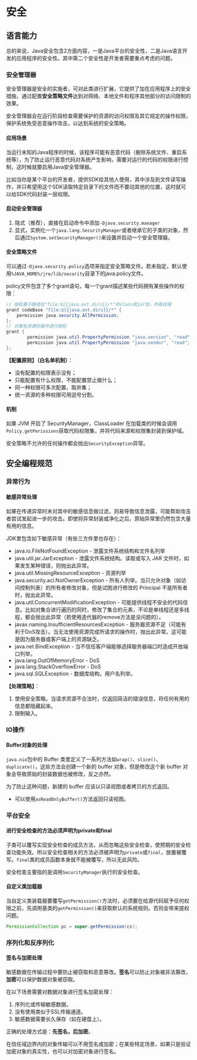 # 安全

## 语言能力

总的来说，Java安全包含2方面内容，一是Java平台的安全性，二是Java语言开发的应用程序的安全性。其中第二个安全性是开发者需要重点考虑的问题。

### 安全管理器

安全管理器是安全的实施者，可对此类进行扩展，它提供了加在应用程序上的安全措施，通过配置**安全策略文件**达到对网络、本地文件和程序其他部分的访问限制的效果。

安全管理器会在运行阶段检查需要保护的资源的访问权限及其它规定的操作权限，保护系统免受恶意操作攻击，以达到系统的安全策略。

#### 应用场景

当运行未知的Java程序的时候，该程序可能有恶意代码（删除系统文件、重启系统等），为了防止运行恶意代码对系统产生影响，需要对运行的代码的权限进行控制，这时候就要启用Java安全管理器。

比如当你是某个平台的开发者，提供SDK给其他人使用，其中涉及到文件读写操作，并只希望用这个SDK读取特定目录下的文件而不要动其他的位置，这时就可以给SDK代码封装一层权限。

#### 启动安全管理器

1. 隐式（推荐），直接在启动命令中添加`-Djava.security.manager`
2. 显式，实例化一个`java.lang.SecurityManager`或者继承它的子类的对象，然后通过`System.setSecurityManager()`来设置并启动一个安全管理器。

#### 安全策略文件

可以通过`-Djava.security.policy`选项来指定安全策略文件。若未指定，默认使用`%JAVA_HOME%/jre/lib/security`目录下的java.policy文件。

policy文件包含了多个grant语句，每一个grant描述某些代码拥有某些操作的权限：

```java
// 授权基于路径在"file:${{java.ext.dirs}}/*"的class和jar包，所有权限
grant codeBase "file:${{java.ext.dirs}}/*" {
    permission java.security.AllPermission;
};
// 对某些资源的操作进行授权
grant {
        permission java.util.PropertyPermission "java.version", "read";
        permission java.util.PropertyPermission "java.vendor", "read";
};
```

**【配置原则】（白名单机制）**：

- 没有配置的权限表示没有；
- 只能配置有什么权限，不能配置禁止做什么；
- 同一种权限可多次配置，取并集；
- 统一资源的多种权限可用逗号分割。

#### 机制

如果 JVM 开启了 SecurityManager，ClassLoader 在加载类的时候会调用`Policy.getPerissions`获取代码权限集，并将代码来源和权限集封装到保护域。

安全策略不允许的任何操作都会抛出`SecurityException`异常。

## 安全编程规范

### 异常行为

#### 敏感异常处理

如果在传递异常时未对其中的敏感信息做过滤，则易导致信息泄露，可能帮助攻击者尝试发起进一步的攻击。即使将异常封装或净化之后，原始异常里仍然包含大量有用的信息。

JDK里包含如下敏感异常（有些三方件里也存在）：

- java.io.FileNotFoundException - 泄露文件系统结构和文件名列举
- java.util.jar.JarException - 泄露文件系统结构。读取或写入 JAR 文件时，如果发生某种错误，则抛出此异常。
- java.util.MissingResourceException - 资源列举
- java.security.acl.NotOwnerException - 所有人列举。当只允许对象（如访问控制列表）的所有者修改对象，但是试图进行修改的 Principal 不是所有者时，抛出此异常。
- java.util.ConcurrentModificationException - 可能提供线程不安全的代码信息。比如对集合进行遍历的同时，修改了集合的元素，不论是单线程还是多线程，都会抛出此异常（若使用迭代器的remove方法是没问题的）。
- javax.naming.InsufficientResourcesException - 服务器资源不足（可能有利于DoS攻击）。当无法使用资源完成所请求的操作时，抛出此异常。这可能是因为服务器或客户端上的资源缺乏。
- java.net.BindException - 当不信任客户端能够选择服务器端口时造成开放端口列举。
- java.lang.OutOfMemoryError - DoS
- java.lang.StackOverflowError - DoS
- java.sql.SQLException - 数据库结构，用户名列举。

**【处理策略】**：

1. 使用安全策略。当请求资源不合法时，仅返回简洁的错误信息，将任何有用的信息都隐藏起来。
2. 限制输入。

### IO操作

#### Buffer对象的处理

`java.nio`包中的 Buffer 类里定义了一系列方法如`wrap()`、`slice()`、`duplicate()`，这些方法会创建一个新的 buffer 对象，但是修改这个新 buffer 对象会导致原始的封装数据也被修改，反之亦然。

为了防止这种问题，新建的 buffer 应该以只读视图或者拷贝的方式返回。

- 可以使用`asReadOnlyBuffer()`方法返回只读视图。

### 平台安全

#### 进行安全检查的方法必须声明为private和final

子类可以覆写实现安全检查的成员方法，从而忽略这些安全检查，使预期的安全检查功能失效。所以安全检查相关的方法必须被声明为`private`或`final`，放置被覆写。`final`类的成员函数本身就不能被覆写，所以无此风险。

安全检查主要指的是调用`SecurityManager`执行的安全检查。

#### 自定义类加载器

当自定义类装载器要覆写`getPermission()`方法时，必须要在给源代码赋予任何权限之前，先调用基类的`getPermission()`来获取默认的系统规则。否则会带来提权问题。

```java
PermissionCollection pc = super.getPermission(cs);
```

### 序列化和反序列化

#### 签名与加密处理

敏感数据在传输过程中要防止被窃取和恶意篡改。**签名**可以防止对象被非法篡改，**加密**可以保护数据对象被窃取。

在以下场景需要对数据对象进行签名加密处理：

1. 序列化或传输敏感数据。
2. 没有使用类似于SSL传输通道。
3. 敏感数据需要长久保存（如在硬盘上）。

正确的处理方式是：**先签名，后加密**。

在信任域边界内的对象传输可以不用签名或加密；在某些特定场景，如果只是验证加密对象的真实性，也可以对加密对象进行签名。

